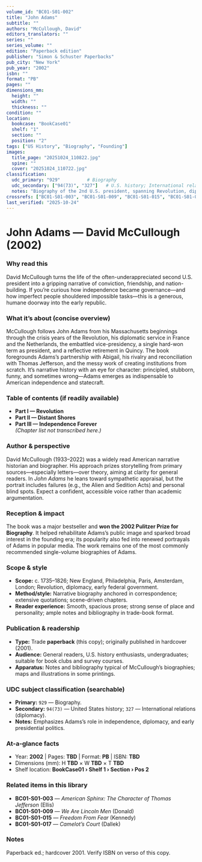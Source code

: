```yaml
---
volume_id: "BC01-S01-002"
title: "John Adams"
subtitle: ""
authors: "McCullough, David"
editors_translators: ""
series: ""
series_volume: ""
edition: "Paperback edition"
publisher: "Simon & Schuster Paperbacks"
pub_city: "New York"
pub_year: "2002"
isbn: ""
format: "PB"
pages: ""
dimensions_mm:
  height: ""
  width: ""
  thickness: ""
condition: ""
location:
  bookcase: "BookCase01"
  shelf: "1"
  section: ""
  position: "2"
tags: ["US History", "Biography", "Founding"]
images:
  title_page: "20251024_110822.jpg"
  spine: ""
  cover: "20251024_110722.jpg"
classification:
  udc_primary: "929"          # Biography
  udc_secondary: ["94(73)", "327"]   # U.S. history; International relations/diplomacy
  notes: "Biography of the 2nd U.S. president, spanning Revolution, diplomacy in Europe, and early republic."
crossrefs: ["BC01-S01-003", "BC01-S01-009", "BC01-S01-015", "BC01-S01-017"]
last_verified: "2025-10-24"
---
```


# John Adams — David McCullough (2002)

### Why read this
David McCullough turns the life of the often-underappreciated second U.S. president into a gripping narrative of conviction, friendship, and nation-building. If you’re curious how independence became governance—and how imperfect people shouldered impossible tasks—this is a generous, humane doorway into the early republic.

### What it’s about (concise overview)
McCullough follows John Adams from his Massachusetts beginnings through the crisis years of the Revolution, his diplomatic service in France and the Netherlands, the embattled vice-presidency, a single hard-won term as president, and a reflective retirement in Quincy. The book foregrounds Adams’s partnership with Abigail, his rivalry and reconciliation with Thomas Jefferson, and the messy work of creating institutions from scratch. It’s narrative history with an eye for character: principled, stubborn, funny, and sometimes wrong—Adams emerges as indispensable to American independence and statecraft.

### Table of contents (if readily available)
- **Part I — Revolution**  
- **Part II — Distant Shores**  
- **Part III — Independence Forever**  
*(Chapter list not transcribed here.)*

### Author & perspective
David McCullough (1933–2022) was a widely read American narrative historian and biographer. His approach prizes storytelling from primary sources—especially letters—over theory, aiming at clarity for general readers. In *John Adams* he leans toward sympathetic appraisal, but the portrait includes failures (e.g., the Alien and Sedition Acts) and personal blind spots. Expect a confident, accessible voice rather than academic argumentation.

### Reception & impact
The book was a major bestseller and **won the 2002 Pulitzer Prize for Biography**. It helped rehabilitate Adams’s public image and sparked broad interest in the founding era; its popularity also fed into renewed portrayals of Adams in popular media. The work remains one of the most commonly recommended single-volume biographies of Adams.

### Scope & style
- **Scope:** c. 1735–1826; New England, Philadelphia, Paris, Amsterdam, London; Revolution, diplomacy, early federal government.  
- **Method/style:** Narrative biography anchored in correspondence; extensive quotations; scene-driven chapters.  
- **Reader experience:** Smooth, spacious prose; strong sense of place and personality; ample notes and bibliography in trade-book format.

### Publication & readership
- **Type:** Trade **paperback** (this copy); originally published in hardcover (2001).  
- **Audience:** General readers, U.S. history enthusiasts, undergraduates; suitable for book clubs and survey courses.  
- **Apparatus:** Notes and bibliography typical of McCullough’s biographies; maps and illustrations in some printings.

### UDC subject classification (searchable)
- **Primary:** `929` — Biography.  
- **Secondary:** `94(73)` — United States history; `327` — International relations (diplomacy).  
- **Notes:** Emphasizes Adams’s role in independence, diplomacy, and early presidential politics.

### At-a-glance facts
- Year: **2002** | Pages: **TBD** | Format: **PB** | ISBN: **TBD**  
- Dimensions (mm): H **TBD** × W **TBD** × T **TBD**  
- Shelf location: **BookCase01 › Shelf 1 › Section  › Pos 2**

### Related items in this library
- **BC01-S01-003** — *American Sphinx: The Character of Thomas Jefferson* (Ellis)  
- **BC01-S01-009** — *We Are Lincoln Men* (Donald)  
- **BC01-S01-015** — *Freedom From Fear* (Kennedy)  
- **BC01-S01-017** — *Camelot’s Court* (Dallek)

### Notes
Paperback ed.; hardcover 2001. Verify ISBN on verso of this copy.
